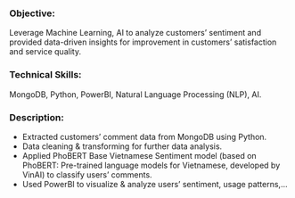 ### **Objective**: 
Leverage Machine Learning, AI to analyze customers’ sentiment and provided data-driven insights for improvement in customers’ satisfaction and service quality.

### **Technical Skills**: 
MongoDB, Python, PowerBI, Natural Language Processing (NLP), AI.

### **Description**: 
-	Extracted customers’ comment data from MongoDB using Python.
-	Data cleaning & transforming for further data analysis.
-	Applied PhoBERT Base Vietnamese Sentiment model (based on PhoBERT: Pre-trained language models for Vietnamese, developed by VinAI) to classify users’ comments.
-	Used PowerBI to visualize & analyze users’ sentiment, usage patterns,…
